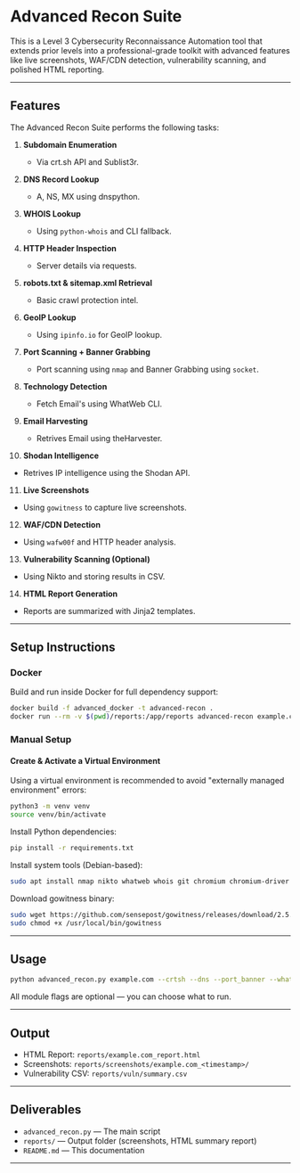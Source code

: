 # Advanced Recon Suite

This is a Level 3 Cybersecurity Reconnaissance Automation tool that extends prior levels into a professional-grade toolkit with advanced features like live screenshots, WAF/CDN detection, vulnerability scanning, and polished HTML reporting.

---

## Features

The Advanced Recon Suite performs the following tasks:

1. **Subdomain Enumeration**

   - Via crt.sh API and Sublist3r.

2. **DNS Record Lookup**

   - A, NS, MX using dnspython.

3. **WHOIS Lookup**

   - Using `python-whois` and CLI fallback.

4. **HTTP Header Inspection**

   - Server details via requests.

5. **robots.txt & sitemap.xml Retrieval**

   - Basic crawl protection intel.

6. **GeoIP Lookup**

   - Using `ipinfo.io` for GeoIP lookup.

7. **Port Scanning + Banner Grabbing**

   - Port scanning using `nmap` and Banner Grabbing using `socket`.

8. **Technology Detection**

   - Fetch Email's using WhatWeb CLI.

9. **Email Harvesting**

   - Retrives Email using theHarvester.

10. **Shodan Intelligence**

- Retrives IP intelligence using the Shodan API.

11. **Live Screenshots**

- Using `gowitness` to capture live screenshots.

12. **WAF/CDN Detection**

- Using `wafw00f` and HTTP header analysis.

13. **Vulnerability Scanning (Optional)**

- Using Nikto and storing results in CSV.

14. **HTML Report Generation**

- Reports are summarized with Jinja2 templates.

---

## Setup Instructions

### Docker

Build and run inside Docker for full dependency support:

```bash
docker build -f advanced_docker -t advanced-recon .
docker run --rm -v $(pwd)/reports:/app/reports advanced-recon example.com --crtsh --dns --gowitness --nikto
```

### Manual Setup

#### Create & Activate a Virtual Environment
Using a virtual environment is recommended to avoid "externally managed environment" errors:

```bash
python3 -m venv venv
source venv/bin/activate
```

Install Python dependencies:

```bash
pip install -r requirements.txt
```

Install system tools (Debian-based):

```bash
sudo apt install nmap nikto whatweb whois git chromium chromium-driver
```

Download gowitness binary:

```bash
sudo wget https://github.com/sensepost/gowitness/releases/download/2.5.0/gowitness-2.5.0-linux-amd64 -O /usr/local/bin/gowitness
sudo chmod +x /usr/local/bin/gowitness
```

---

##  Usage

```bash
python advanced_recon.py example.com --crtsh --dns --port_banner --whatweb --shodan --gowitness --nikto
```

All module flags are optional — you can choose what to run.

---

##  Output

- HTML Report: `reports/example.com_report.html`
- Screenshots: `reports/screenshots/example.com_<timestamp>/`
- Vulnerability CSV: `reports/vuln/summary.csv`

---

##  Deliverables

- `advanced_recon.py` — The main script
- `reports/` — Output folder (screenshots, HTML summary report)
- `README.md` — This documentation

---

